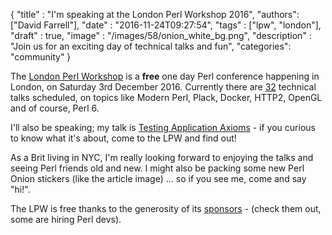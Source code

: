 
  {
    "title"  : "I'm speaking at the London Perl Workshop 2016",
    "authors": ["David Farrell"],
    "date"   : "2016-11-24T09:27:54",
    "tags"   : ["lpw", "london"],
    "draft"  : true,
    "image"  : "/images/58/onion_white_bg.png",
    "description" : "Join us for an exciting day of technical talks and fun",
    "categories": "community"
  }

The [London Perl Workshop](http://act.yapc.eu/lpw2016/) is a **free** one day Perl conference happening in London, on Saturday 3rd December 2016. Currently there are [32](http://act.yapc.eu/lpw2016/talks) technical talks scheduled, on topics like Modern Perl, Plack, Docker, HTTP2, OpenGL and of course, Perl 6.

I'll also be speaking; my talk is [Testing Application Axioms](http://act.yapc.eu/lpw2016/talk/6878) - if you curious to know what it's about, come to the LPW and find out!

As a Brit living in NYC, I'm really looking forward to enjoying the talks and seeing Perl friends old and new. I might also be packing some new Perl Onion stickers (like the article image) ... so if you see me, come and say "hi!".

The LPW is free thanks to the generosity of its [sponsors](http://act.yapc.eu/lpw2016/sponsors.html) - (check them out, some are hiring Perl devs).
